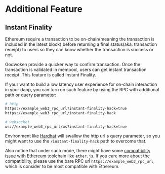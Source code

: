 # Additional Feature

## Instant Finality

Ethereum require a transaction to be on-chain(meaning the transaction is included in the latest block) before returning a final status(aka. transaction receipt) to users so they can know whether the transaction is success or not. 

Godwoken provide a quicker way to confirm transaction. Once the transaction is validated in mempool, users can get instant transaction receipt. This feature is called Instant Finality.

If your want to build a low latency user experience for on-chain interaction in your dapp, you can turn on such feature by using the RPC with additional path or query parameter:

```sh
# http
https://example_web3_rpc_url?instant-finality-hack=true
https://example_web3_rpc_url/instant-finality-hack

# websocket
ws://example_web3_rpc_url/ws?instant-finality-hack=true
```

Environment like [Hardhat](https://github.com/NomicFoundation/hardhat) will swallow the http url's query parameter, so you might want to use the `/instant-finality-hack` path to overcome that.

Also notice that under such mode, there might have some [compatibility issue](https://github.com/godwokenrises/godwoken-web3/issues/283) with Ethereum toolchain like `ether.js`. If you care more about the compatibility, please use the bare RPC url `https://example_web3_rpc_url`, which is consider to be most compatible with Ethereum.
